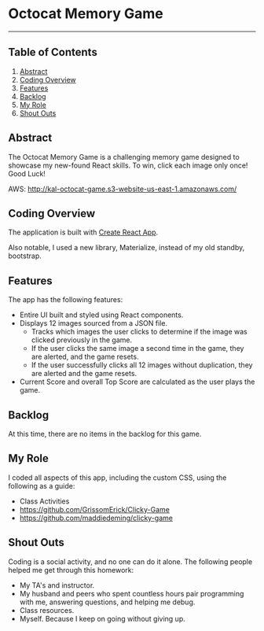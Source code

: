 # Octocat Memory Game 
---------------
## Table of Contents
1. [Abstract](#abstract)
2. [Coding Overview](#overview)
3. [Features](#Features)
4. [Backlog](#Backlog)
5. [My Role](#Myrole)
6. [Shout Outs](#ShoutOuts)

<a name="abstract"></a>
## Abstract
The Octocat Memory Game is a challenging memory game designed to showcase my new-found React skills. To win, click each image only once! Good Luck! 


AWS: http://kal-octocat-game.s3-website-us-east-1.amazonaws.com/

<a name="overview"></a>
## Coding Overview
The application is built with [Create React App](https://github.com/facebook/create-react-app). 

Also notable, I used a new library, Materialize, instead of my old standby, bootstrap. 

<a name="Features"></a>
## Features 
The app has the following features: 
* Entire UI built and styled using React components.
* Displays 12 images sourced from a JSON file. 
    * Tracks which images the user clicks to determine if the image was clicked previously in the game. 
    * If the user clicks the same image a second time in the game, they are alerted, and the game resets. 
    * If the user successfully clicks all 12 images without duplication, they are alerted and the game resets. 
* Current Score and overall Top Score are calculated as the user plays the game. 

<a name="Backlog"></a>
## Backlog
At this time, there are no items in the backlog for this game. 

<a name="Myrole"></a>
## My Role 

I coded all aspects of this app, including the custom CSS, using the following as a guide: 
* Class Activities 
* https://github.com/GrissomErick/Clicky-Game
* https://github.com/maddiedeming/clicky-game

<a name="ShoutOuts"></a>
## Shout Outs 
Coding is a social activity, and no one can do it alone. The following people helped me get through this homework:

* My TA's and instructor.
* My husband and peers who spent countless hours pair programming with me, answering questions, and helping me debug.
* Class resources.
* Myself. Because I keep on going without giving up.
 


